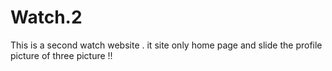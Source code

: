# Watch.2
This is a second watch website . it site only home page and slide the profile picture of three picture !!
